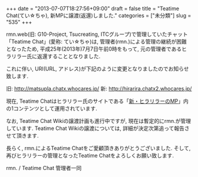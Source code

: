 +++
date = "2013-07-07T18:27:56+09:00"
draft = false
title = "Teatime Chat(てい☆ちゃ), 新MPに譲渡(返還)しました."
categories = ["未分類"]
slug = "535"
+++

rmn.web(旧: G10-Project, Tsucreating, ITCグループ)で管理していたチャット「Teatime Chat」(愛称: てい☆ちゃ)は, 管理者(rmn.)による管理の継続が困難となったため, 平成25年(2013年)7月7日午前0時をもって, 元の管理者であるヒラリラー氏に返還することとなりました.

これに伴い, URI(URL, アドレス)が下記のように変更となりましたのでお知らせ致します.

旧: <a href="http://matsupla.chatx.whocares.jp/">http://matsupla.chatx.whocares.jp/</a>
新: <a href="http://hirarira.chatx2.whocares.jp/">http://hirarira.chatx2.whocares.jp/</a>

現在, Teatime Chatはヒラリラー氏のサイトである「<a href="http://members2.jcom.home.ne.jp/0944565501/">新・ヒラリラーのMP</a>」内の1コンテンツとして運用されています.

なお, Teatime Chat Wikiの譲渡計画も進行中ですが, 現在は暫定的にrmn.が管理しています.
Teatime Chat Wikiの譲渡については, 詳細が決定次第追って報告させて頂きます.

長らく, rmn.によるTeatime Chatをご愛顧頂きありがとうございました. そして, 再びヒラリラーの管理となったTeatime Chatをよろしくお願い致します.

rmn. / Teatime Chat 管理者一同
